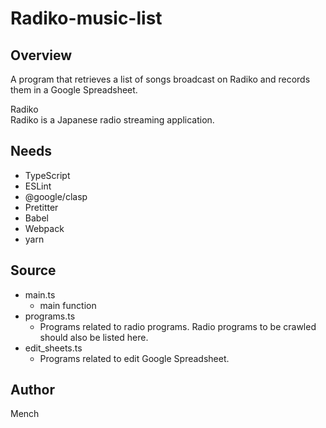 # Radiko-music-list

## Overview

A program that retrieves a list of songs broadcast on Radiko and records them in a Google Spreadsheet.

Radiko  
Radiko is a Japanese radio streaming application.

## Needs

- TypeScript
- ESLint
- @google/clasp
- Pretitter
- Babel
- Webpack
- yarn

## Source

- main.ts
  - main function
- programs.ts
  - Programs related to radio programs. Radio programs to be crawled should also be listed here.
- edit_sheets.ts
  - Programs related to edit Google Spreadsheet.

## Author

Mench
